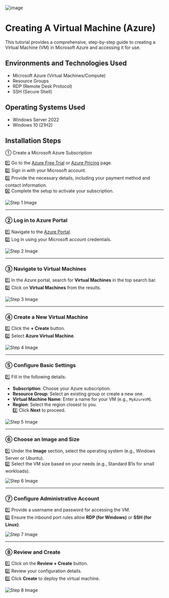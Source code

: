 <p align="center">

![image](https://github.com/user-attachments/assets/81966049-c461-4d97-9f96-eee9e507fd96)


</p>

<h1> Creating A Virtual Machine (Azure)</h1>
This tutorial provides a comprehensive, step-by-step guide to creating a Virtual Machine (VM) in Microsoft Azure and accessing it for use.<br />





<h2>Environments and Technologies Used</h2>

- Microsoft Azure (Virtual Machines/Compute)
- Resource Groups
- RDP (Remote Desk Protocol)
- SSH (Secure Shell)


<h2>Operating Systems Used </h2>

- Windows Server 2022
- Windows 10 (21H2)



<h2>Installation Steps</h2>

 ① Create a Microsoft Azure Subscription


1️⃣ Go to the [Azure Free Trial](https://azure.microsoft.com/en-us/free/) or [Azure Pricing](https://azure.microsoft.com/en-us/pricing/) page.  
2️⃣ Sign in with your Microsoft account.  
3️⃣ Provide the necessary details, including your payment method and contact information.  
4️⃣ Complete the setup to activate your subscription.

   ![Step 1 Image](images/step1_subscription.png)

---

### ② Log in to Azure Portal
1️⃣ Navigate to the [Azure Portal](https://portal.azure.com).  
2️⃣ Log in using your Microsoft account credentials.

   ![Step 2 Image](images/step2_portal.png)

---

### ③ Navigate to Virtual Machines
1️⃣ In the Azure portal, search for **Virtual Machines** in the top search bar.  
2️⃣ Click on **Virtual Machines** from the results.

   ![Step 3 Image](images/step3_vm_page.png)

---

### ④ Create a New Virtual Machine
1️⃣ Click the **+ Create** button.  
2️⃣ Select **Azure Virtual Machine**.

   ![Step 4 Image](images/step4_create_vm.png)

---

### ⑤ Configure Basic Settings
1️⃣ Fill in the following details:  
   - **Subscription**: Choose your Azure subscription.  
   - **Resource Group**: Select an existing group or create a new one.  
   - **Virtual Machine Name**: Enter a name for your VM (e.g., `MyAzureVM`).  
   - **Region**: Select the region closest to you.  
2️⃣ Click **Next** to proceed.

   ![Step 5 Image](images/step5_basic_settings.png)

---

### ⑥ Choose an Image and Size
1️⃣ Under the **Image** section, select the operating system (e.g., Windows Server or Ubuntu).  
2️⃣ Select the VM size based on your needs (e.g., Standard B1s for small workloads).

   ![Step 6 Image](images/step6_image_size.png)

---

### ⑦ Configure Administrative Account
1️⃣ Provide a username and password for accessing the VM.  
2️⃣ Ensure the inbound port rules allow **RDP (for Windows)** or **SSH (for Linux)**.

   ![Step 7 Image](images/step7_admin_account.png)

---

### ⑧ Review and Create
1️⃣ Click on the **Review + Create** button.  
2️⃣ Review your configuration details.  
3️⃣ Click **Create** to deploy the virtual machine.

   ![Step 8 Image](images/step8_review_create.png)
